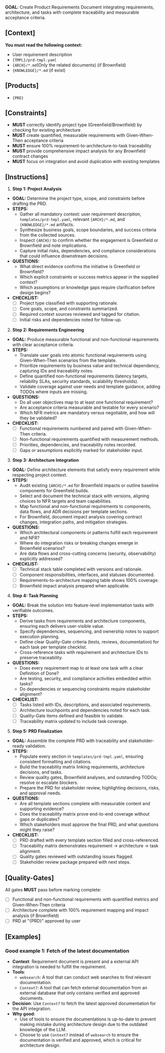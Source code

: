 **GOAL**: Create Product Requirements Document integrating requirements, architecture, and tasks with complete traceability and measurable acceptance criteria.

## [Context]
**You must read the following context:**
- User requirement description
- `{TMPL}/prd-tmpl.yaml`
- `{ARCH}/*.md`(Only the related documents) (if Brownfield)
- `{KNOWLEDGE}/*.md` (if exist)

## [Products]
- `{PRD}`

## [Constraints]
- **MUST** correctly identify project type (Greenfield/Brownfield) by checking for existing architecture
- **MUST** create quantified, measurable requirements with Given-When-Then acceptance criteria
- **MUST** ensure 100% requirement-to-architecture-to-task traceability
- **MUST** provide comprehensive impact analysis for any Brownfield contract changes
- **MUST** focus on integration and avoid duplication with existing templates

## [Instructions]
1. **Step 1: Project Analysis**
- **GOAL:** Determine the project type, scope, and constraints before drafting the PRD.
- **STEPS:**
  - Gather all mandatory context: user requirement description, `templates/prd-tmpl.yaml`, relevant `{ARCH}/*.md`, and `{KNOWLEDGE}/*.md` artifacts.
  - Synthesize business goals, scope boundaries, and success criteria from the collected sources.
  - Inspect `{ARCH}/` to confirm whether the engagement is Greenfield or Brownfield and note implications.
  - Capture initial risks, dependencies, and compliance considerations that could influence downstream decisions.
- **QUESTIONS:**
  - What direct evidence confirms the initiative is Greenfield or Brownfield?
  - Which explicit constraints or success metrics appear in the supplied context?
  - Which assumptions or knowledge gaps require clarification before design begins?
- **CHECKLIST:**
  - [ ] Project type classified with supporting rationale.
  - [ ] Core goals, scope, and constraints summarized.
  - [ ] Required context sources reviewed and tagged for citation.
  - [ ] Initial risks and dependencies noted for follow-up.

2. **Step 2: Requirements Engineering**
- **GOAL:** Produce measurable functional and non-functional requirements with clear acceptance criteria.
- **STEPS:**
  - Translate user goals into atomic functional requirements using Given-When-Then scenarios from the template.
  - Prioritize requirements by business value and technical dependency, capturing IDs and traceability notes.
  - Define quantified non-functional requirements (latency targets, reliability SLAs, security standards, scalability thresholds).
  - Validate coverage against user needs and template guidance, adding TODOs where inputs are missing.
- **QUESTIONS:**
  - Do all user objectives map to at least one functional requirement?
  - Are acceptance criteria measurable and testable for every scenario?
  - Which NFR metrics are mandatory versus negotiable, and how will they be validated?
- **CHECKLIST:**
  - [ ] Functional requirements numbered and paired with Given-When-Then criteria.
  - [ ] Non-functional requirements quantified with measurement methods.
  - [ ] Priorities, dependencies, and traceability notes recorded.
  - [ ] Gaps or assumptions explicitly marked for stakeholder input.

3. **Step 3: Architecture Integration**
- **GOAL:** Define architecture elements that satisfy every requirement while respecting project context.
- **STEPS:**
  - Audit existing `{ARCH}/*.md` for Brownfield impacts or outline baseline components for Greenfield builds.
  - Select and document the technical stack with versions, aligning choices to NFR targets and team capabilities.
  - Map functional and non-functional requirements to components, data flows, and ADR decisions per template sections.
  - For Brownfield, document impact analysis covering contract changes, integration paths, and mitigation strategies.
- **QUESTIONS:**
  - Which architectural components or patterns fulfill each requirement and NFR?
  - Where do integration risks or breaking changes emerge in Brownfield scenarios?
  - Are data flows and cross-cutting concerns (security, observability) explicitly addressed?
- **CHECKLIST:**
  - [ ] Technical stack table completed with versions and rationale.
  - [ ] Component responsibilities, interfaces, and statuses documented.
  - [ ] Requirements-to-architecture mapping table shows 100% coverage.
  - [ ] Brownfield impact analysis prepared when applicable.

4. **Step 4: Task Planning**
- **GOAL:** Break the solution into feature-level implementation tasks with verifiable outcomes.
- **STEPS:**
  - Derive tasks from requirements and architecture components, ensuring each delivers user-visible value.
  - Specify dependencies, sequencing, and ownership notes to support execution planning.
  - Define clear Quality-Gate criteria (tests, reviews, documentation) for each task per template checklist.
  - Cross-reference tasks with requirement and architecture IDs to preserve traceability.
- **QUESTIONS:**
  - Does every requirement map to at least one task with a clear Definition of Done?
  - Are testing, security, and compliance activities embedded within tasks?
  - Do dependencies or sequencing constraints require stakeholder alignment?
- **CHECKLIST:**
  - [ ] Tasks listed with IDs, descriptions, and associated requirements.
  - [ ] Architecture touchpoints and dependencies noted for each task.
  - [ ] Quality-Gate items defined and feasible to validate.
  - [ ] Traceability matrix updated to include task coverage.

5. **Step 5: PRD Finalization**
- **GOAL:** Assemble the complete PRD with traceability and stakeholder-ready validation.
- **STEPS:**
  - Populate every section in `templates/prd-tmpl.yaml`, ensuring consistent formatting and citations.
  - Build the traceability matrix linking requirements, architecture decisions, and tasks.
  - Review quality gates, Brownfield analyses, and outstanding TODOs; resolve or escalate blockers.
  - Prepare the PRD for stakeholder review, highlighting decisions, risks, and approval needs.
- **QUESTIONS:**
  - Are all template sections complete with measurable content and supporting evidence?
  - Does the traceability matrix prove end-to-end coverage without gaps or duplicates?
  - Which stakeholders must approve the final PRD, and what questions might they raise?
- **CHECKLIST:**
  - [ ] PRD drafted with every template section filled and cross-referenced.
  - [ ] Traceability matrix demonstrates requirement → architecture → task alignment.
  - [ ] Quality gates reviewed with outstanding issues flagged.
  - [ ] Stakeholder review package prepared with next steps.

## [Quality-Gates]
All gates **MUST** pass before marking complete:
- [ ] Functional and non-functional requirements with quantified metrics and Given-When-Then criteria
- [ ] Architecture complete with 100% requirement mapping and impact analysis (if Brownfield)
- [ ] PRD at "{PRD}" approved by user

## [Examples]

### Good example 1: Fetch of the latest documentation
- **Context**: Requirement document is present and a external API integration is needed to fulfill the requirement.
- **Tools**: 
  - `websearch`: A tool that can conduct web searches to find relevant documentation.
  - `Context7`: A tool that can fetch external documentation from an external database that only contains verified and approved documents.
- **Decision**: Use `Context7` to fetch the latest approved documentation for the API integration.
- **Why good**:
  - Use of tools to ensure the documentations is up-to-date to prevent making mistake during architecture design due to the outdated knowledge of the LLM.
  - Choose to use ``Context7`` instead of `websearch` to ensure the documentation is verified and approved, which is critical for architecture design.
